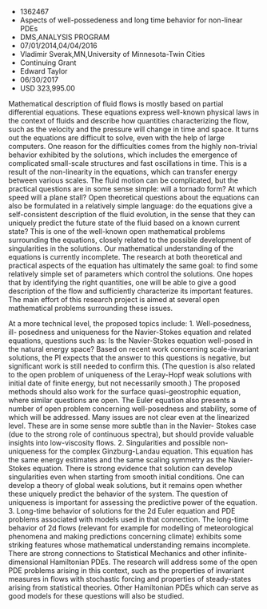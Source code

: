 
* 1362467
* Aspects of well-possedeness and long time behavior for non-linear PDEs
* DMS,ANALYSIS PROGRAM
* 07/01/2014,04/04/2016
* Vladimir Sverak,MN,University of Minnesota-Twin Cities
* Continuing Grant
* Edward Taylor
* 06/30/2017
* USD 323,995.00

Mathematical description of fluid flows is mostly based on partial differential
equations. These equations express well-known physical laws in the context of
fluids and describe how quantities characterizing the flow, such as the velocity
and the pressure will change in time and space. It turns out the equations are
difficult to solve, even with the help of large computers. One reason for the
difficulties comes from the highly non-trivial behavior exhibited by the
solutions, which includes the emergence of complicated small-scale structures
and fast oscillations in time. This is a result of the non-linearity in the
equations, which can transfer energy between various scales. The fluid motion
can be complicated, but the practical questions are in some sense simple: will a
tornado form? At which speed will a plane stall? Open theoretical questions
about the equations can also be formulated in a relatively simple language: do
the equations give a self-consistent description of the fluid evolution, in the
sense that they can uniquely predict the future state of the fluid based on a
known current state? This is one of the well-known open mathematical problems
surrounding the equations, closely related to the possible development of
singularities in the solutions. Our mathematical understanding of the equations
is currently incomplete. The research at both theoretical and practical aspects
of the equation has ultimately the same goal: to find some relatively simple set
of parameters which control the solutions. One hopes that by identifying the
right quantities, one will be able to give a good description of the flow and
sufficiently characterize its important features. The main effort of this
research project is aimed at several open mathematical problems surrounding
these issues.

At a more technical level, the proposed topics include: 1. Well-posedness, ill-
posedness and uniqueness for the Navier-Stokes equation and related equations,
questions such as: Is the Navier-Stokes equation well-posed in the natural
energy space? Based on recent work concerning scale-invariant solutions, the PI
expects that the answer to this questions is negative, but significant work is
still needed to confirm this. (The question is also related to the open problem
of uniqueness of the Leray-Hopf weak solutions with initial date of finite
energy, but not necessarily smooth.) The proposed methods should also work for
the surface quasi-geostrophic equation, where similar questions are open. The
Euler equation also presents a number of open problem concerning well-posedness
and stability, some of which will be addressed. Many issues are not clear even
at the linearized level. These are in some sense more subtle than in the Navier-
Stokes case (due to the strong role of continuous spectra), but should provide
valuable insights into low-viscosity flows. 2. Singularities and possible non-
uniqueness for the complex Ginzburg-Landau equation. This equation has the same
energy estimates and the same scaling symmetry as the Navier-Stokes equation.
There is strong evidence that solution can develop singularities even when
starting from smooth initial conditions. One can develop a theory of global weak
solutions, but it remains open whether these uniquely predict the behavior of
the system. The question of uniqueness is important for assessing the predictive
power of the equation. 3. Long-time behavior of solutions for the 2d Euler
equation and PDE problems associated with models used in that connection. The
long-time behavior of 2d flows (relevant for example for modelling of
meteorological phenomena and making predictions concerning climate) exhibits
some striking features whose mathematical understanding remains incomplete.
There are strong connections to Statistical Mechanics and other infinite-
dimensional Hamiltonian PDEs. The research will address some of the open PDE
problems arising in this context, such as the properties of invariant measures
in flows with stochastic forcing and properties of steady-states arising from
statistical theories. Other Hamiltonian PDEs which can serve as good models for
these questions will also be studied.
